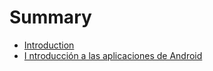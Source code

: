 # Summary

* [Introduction](README.md)
* [I ntroducción a las aplicaciones de Android](chapter1.md)


